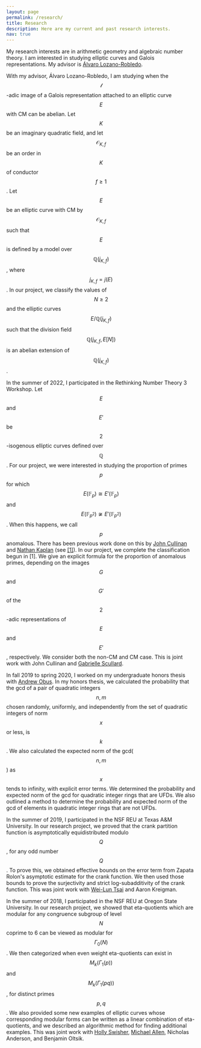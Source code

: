 ```yaml
---
layout: page
permalink: /research/
title: Research
description: Here are my current and past research interests. 
nav: true
---
```


My research interests are in arithmetic geometry and algebraic number theory. I am interested in studying elliptic curves and Galois representations. My advisor is [Álvaro Lozano-Robledo](https://alozano.clas.uconn.edu/). 

With my advisor, Álvaro Lozano-Robledo, I am studying when the $$\mathcal{l}$$-adic image of a Galois representation attached to an elliptic curve $$E$$ with CM can be abelian. Let $$K$$ be an imaginary quadratic field, and let $$\mathcal{O}_{K,f}$$ be an order in $$K$$ of conductor $$f \geq 1$$. Let $$E$$ be an elliptic curve with CM by $$\mathcal{O}_{K,f}$$ such that $$E$$ is defined by a model over $$\mathbb{Q}(j_{K,f})$$, where $$j_{K,f}=j(E)$$. In our project, we classify the values of $$N\geq 2$$ and the elliptic curves $$E/\mathbb{Q}(j_{K,f})$$ such that the division field $$\mathbb{Q}(j_{K,f},E[N])$$ is an abelian extension of $$\mathbb{Q}(j_{K,f})$$.

In the summer of 2022, I participated in the Rethinking Number Theory 3 Workshop. Let $$E$$ and $$E'$$ be $$2$$-isogenous elliptic curves defined over $$\mathbb{Q}$$. For our project, we were interested in studying the proportion of primes $$p$$ for which $$E(\mathbb{F}_p)\cong E'(\mathbb{F}_p)$$ and $$E(\mathbb{F}_{p^2}) \not\cong E'(\mathbb{F}_{p^2})$$. When this happens, we call $$p$$ anomalous. There has been previous work done on this by [John Cullinan](http://faculty.bard.edu/cullinan/about.html) and [Nathan Kaplan](https://www.math.uci.edu/~nckaplan/index.html) (see [[1]](https://arxiv.org/abs/2301.09176)). In our project, we complete the classification begun in [1]. We give an explicit formula for the proportion of anomalous primes, depending on the images $$G$$ and $$G'$$ of the $$2$$-adic representations of $$E$$ and $$E'$$, respectively. We consider both the non-CM and CM case. This is joint work with John Cullinan and [Gabrielle Scullard](https://science.psu.edu/math/people/gns49).

<!--I am currently working on computing the proportion of sneaky primes for pairs of elliptic curves (both non-CM and CM) with [John Cullinan](http://faculty.bard.edu/cullinan/about.html) and [Gabrielle Scullard](https://science.psu.edu/math/people/gns49).  -->

In fall 2019 to spring 2020, I worked on my undergraduate honors thesis with [Andrew Obus](http://faculty.baruch.cuny.edu/aobus/). In my honors thesis, we calculated the probability that the gcd of a pair of quadratic integers $$n,m$$ chosen randomly, uniformly, and independently from the set of quadratic integers of norm $$x$$ or less, is $$k$$. We also calculated the expected norm of the gcd( $$n,m$$ ) as $$x$$ tends to infinity, with explicit error terms. We determined the probability and expected norm of the gcd for quadratic integer rings that are UFDs. We also outlined a method to determine the probability and expected norm of the gcd of elements in quadratic integer rings that are not UFDs. 


In the summer of 2019, I participated in the NSF REU at Texas A&M University. In our research project, we proved that the crank partition function is asymptotically equidistributed modulo $$Q$$, for any odd number $$Q$$. To prove this, we obtained effective bounds on the error term from Zapata Rolon's asymptotic estimate for the crank function. We then used those bounds to prove the surjectivity and strict log-subadditivity of the crank function. This was joint work with [Wei-Lun Tsai](https://uva.theopenscholar.com/wei-lun-tsai) and Aaron Kreigman. 


In the summer of 2018, I participated in the NSF REU at Oregon State University. In our research project, we showed that eta-quotients which are modular for any congruence subgroup of level $$N$$ coprime to 6 can be viewed as modular for $$\Gamma_0(N)$$. We then categorized when even weight eta-quotients can exist in $$M_k(\Gamma_1(p))$$ and $$M_k(\Gamma_1(pq))$$, for distinct primes $$p,q$$. We also provided some new examples of elliptic curves whose corresponding modular forms can be written as a linear combination of eta-quotients, and we described an algorithmic method for finding additional examples. This was joint work with [Holly Swisher](https://sites.google.com/view/hollyswisher/home), [Michael Allen](https://michaelgallen.com/), Nicholas Anderson, and Benjamin Oltsik. 


